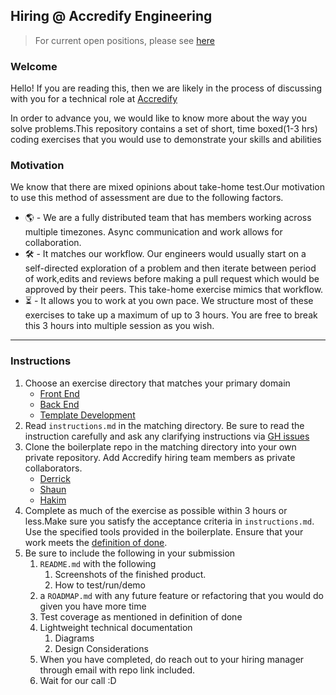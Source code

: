 ## Hiring @ Accredify Engineering

>For current open positions, please see [here](https://accredify-talent.freshteam.com/jobs)

### Welcome

Hello! If you are reading this, then we are likely in the process of discussing with you for a technical role at [Accredify](https://www.accredify.io)

In order to advance you, we would like to know more about the way you solve problems.This repository contains a set of short, time boxed(1-3 hrs) coding exercises that you would use to demonstrate your skills and abilities

### Motivation

We know that there are mixed opinions about take-home test.Our motivation to use this method of assessment are due to the following factors.

 - 🌎 - We are a fully distributed team that has members working across multiple timezones. Async communication and work allows for collaboration.
 - 🛠 - It matches our workflow. Our engineers would usually start on a self-directed exploration of a problem and then iterate between period of work,edits and reviews before making a pull request which would be approved by their peers. This take-home exercise mimics that workflow. 
 - ⏳ - It allows you to work at you own pace. We structure most of these exercises to take up a maximum of up to 3 hours. You are free to break this 3 hours into multiple session as you wish. 
 
---

### Instructions

1. Choose an exercise directory that matches your primary domain
    - [Front End](front-end)
    - [Back End](back-end)
    - [Template Development](template-dev)
2. Read `instructions.md` in the matching directory. Be sure to read the instruction carefully and ask any clarifying instructions via [GH issues](https://github.com/Accredifysg/Dev-Interview/issues)
3. Clone the boilerplate repo in the matching directory into your own private repository. Add Accredify hiring team members as private collaborators.
    - [Derrick](https://github.com/derrickleemy)
    - [Shaun](https://github.com/skydudie)
    - [Hakim](https://github.com/Abdulhakimsg)
4. Complete as much of the exercise as possible within 3 hours or less.Make sure you satisfy the acceptance criteria in `instructions.md`. Use the specified tools provided in the boilerplate. Ensure that your work meets the [definition of done](definition-of-done.md).
5. Be sure to include the following in your submission
   1. `README.md` with the following
      1. Screenshots of the finished product.
      2. How to test/run/demo
   2. a `ROADMAP.md` with any future feature or refactoring that you would do given you have more time
   3. Test coverage as mentioned in definition of done
   4. Lightweight technical documentation
      1. Diagrams
      2. Design Considerations
   5. When you have completed, do reach out to your hiring manager through email with repo link included.
   6. Wait for our call :D
